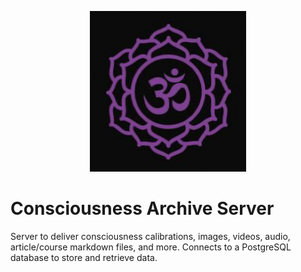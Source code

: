 <p align="center">
  <a href="https://consciousnessarchive.com">
    <img alt="Consciouness Archive" src="./logo.png" width="250" />
  </a>
</p>

[//]: # (# Consciousness Archive)


# Consciousness Archive Server
Server to deliver consciousness calibrations, images, videos, audio, article/course markdown files, and more.
Connects to a PostgreSQL database to store and retrieve data.
